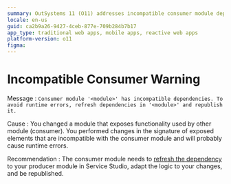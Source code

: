 ```yaml
---
summary: OutSystems 11 (O11) addresses incompatible consumer module dependencies by recommending a refresh and republish of affected modules.
locale: en-us
guid: ca2b9a26-9427-4ceb-877e-709b284b7b17
app_type: traditional web apps, mobile apps, reactive web apps
platform-version: o11
figma:
---
```


# Incompatible Consumer Warning

<a id="helpid-30183"></a>

Message
:   `Consumer module '<module>' has incompatible dependencies. To avoid runtime errors, refresh dependencies in '<module>' and republish it.`

Cause
:   You changed a module that exposes functionality used by other module (consumer). You performed changes in the signature of exposed elements that are incompatible with the consumer module and will probably cause runtime errors.

Recommendation
:   The consumer module needs to [refresh the dependency](../../../building-apps/reuse-and-refactor/handle-changes.md#refresh-dependencies) to your producer module in Service Studio, adapt the logic to your changes, and be republished.
